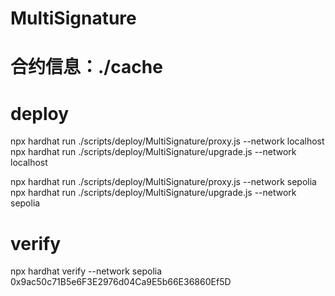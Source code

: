 # MultiSignature
# 合约信息：./cache
# deploy
npx hardhat run ./scripts/deploy/MultiSignature/proxy.js --network localhost
npx hardhat run ./scripts/deploy/MultiSignature/upgrade.js --network localhost

npx hardhat run ./scripts/deploy/MultiSignature/proxy.js --network sepolia
npx hardhat run ./scripts/deploy/MultiSignature/upgrade.js --network sepolia
# verify
npx hardhat verify --network sepolia 0x9ac50c71B5e6F3E2976d04Ca9E5b66E36860Ef5D


